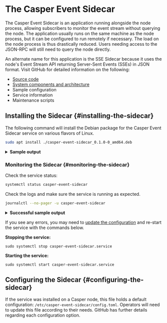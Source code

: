 # The Casper Event Sidecar

The Casper Event Sidecar is an application running alongside the node process, allowing subscribers to monitor the event stream without querying the node. The application usually runs on the same machine as the node process, but it can be configured to run remotely if necessary. The load on the node process is thus drastically reduced. Users needing access to the JSON-RPC will still need to query the node directly.

An alternate name for this application is the SSE Sidecar because it uses the node's Event Stream API returning Server-Sent Events (SSEs) in JSON format. Visit GitHub for detailed information on the following:

- [Source code](https://github.com/CasperLabs/event-sidecar) 
- [System components and architecture](https://github.com/CasperLabs/event-sidecar/#system-components--architecture) 
- Sample configuration  														<!-- resources/default_config.toml -->
- Service information														<!-- resources/maintainer_scripts/casper_event_sidecar/casper-event-sidecar.service -->
- Maintenance scripts 								<!-- resources/maintainer_scripts/debian/postinst -->

<!-- Add links to each bullet point above once PR 50 merges. -->

## Installing the Sidecar {#installing-the-sidecar}

The following command will install the Debian package for the Casper Event Sidecar service on various flavors of Linux. 

<!-- Once the package is published and PR https://github.com/CasperLabs/event-sidecar/pull/50 is merged, update the command below with the new link to the casper-event-sidecar*.deb package. The link below assumes a package available locally. -->

```bash
sudo apt install ./casper-event-sidecar_0.1.0-0_amd64.deb
```

<details>
<summary><b>Sample output</b></summary>

```bash
Reading package lists... Done
Building dependency tree       
Reading state information... Done
Note, selecting 'casper-event-sidecar' instead of './casper-event-sidecar_0.1.0-0_amd64.deb'
The following NEW packages will be installed:
  casper-event-sidecar
0 upgraded, 1 newly installed, 0 to remove and 18 not upgraded.
Need to get 0 B/4162 kB of archives.
After this operation, 20.2 MB of additional disk space will be used.
Get:1 /home/ubuntu/casper-event-sidecar_0.1.0-0_amd64.deb casper-event-sidecar amd64 0.1.0-0 [4162 kB]
Selecting previously unselected package casper-event-sidecar.
(Reading database ... 102241 files and directories currently installed.)
Preparing to unpack .../casper-event-sidecar_0.1.0-0_amd64.deb ...
Unpacking casper-event-sidecar (0.1.0-0) ...
Setting up casper-event-sidecar (0.1.0-0) ...
Adding system user `csidecar' (UID 114) ...
Adding new group `csidecar' (GID 120) ...
Adding new user `csidecar' (UID 114) with group `csidecar' ...
Not creating home directory `/home/csidecar'.
Created symlink /etc/systemd/system/multi-user.target.wants/casper-event-sidecar.service → /lib/systemd/system/casper-event-sidecar.service.
```

</details>

### Monitoring the Sidecar {#monitoring-the-sidecar}

Check the service status:

```bash
systemctl status casper-event-sidecar
```

Check the logs and make sure the service is running as expected.

```bash
journalctl --no-pager -u casper-event-sidecar
```

<details>
<summary><b>Successful sample output</b></summary>


```
Dec 05 17:24:53 user systemd[1]: Started Casper Event Sidecar.
```

</details>


If you see any errors, you may need to [update the configuration](#configuring-the-service) and re-start the service with the commands below.

**Stopping the service:**

```
sudo systemctl stop casper-event-sidecar.service
```

**Starting the service:**

```
sudo systemctl start casper-event-sidecar.service
```

## Configuring the Sidecar {#configuring-the-sidecar}

If the service was installed on a Casper node, this file holds a default configuration: `/etc/casper-event-sidecar/config.toml`. Operators will need to update this file according to their needs. GitHub has further details regarding each configuration option.
<!-- Add a proper link to resources/ETC_README.md above. -->
